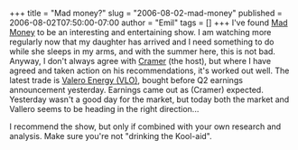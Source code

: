 +++
title = "Mad money?"
slug = "2006-08-02-mad-money"
published = 2006-08-02T07:50:00-07:00
author = "Emil"
tags = []
+++
I've found [Mad Money](http://en.wikipedia.org/wiki/Mad_Money) to be an
interesting and entertaining show. I am watching more regularly now that
my daughter has arrived and I need something to do while she sleeps in
my arms, and with the summer here, this is not bad. Anyway, I don't
always agree with [Cramer](http://en.wikipedia.org/wiki/James_Cramer)
(the host), but where I have agreed and taken action on his
recommendations, it's worked out well. The latest trade is [Valero
Energy (VLO)](http://finance.yahoo.com/q?d=t&s=VLO), bought before Q2
earnings announcement yesterday. Earnings came out as (Cramer) expected.
Yesterday wasn't a good day for the market, but today both the market
and Vallero seems to be heading in the right direction...  
  
I recommend the show, but only if combined with your own research and
analysis. Make sure you're not "drinking the Kool-aid".
